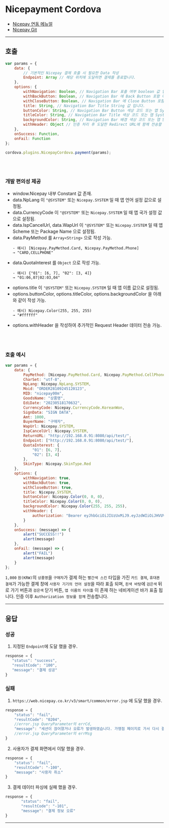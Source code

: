# Nicepayment Cordova

- [Nicepay 연동 메뉴얼](https://developers.nicepay.co.kr/index.php)
- [Nicepay Git](https://github.com/nicepayments/nicepay-manual)

<hr>

## 호출

```javascript
var params = {
    data: {
        // 기본적인 Nicepay 결제 호출 시 필요한 Data 작성
        Endpoint: Array // 해당 위치에 도달하면 결제를 종료합니다.
    },
    options: {
        withNavigation: Boolean, // Navigation Bar 표출 여부 boolean 값 입니다.
        withBackButton: Boolean, // Navigation Bar 에 Back Button 포함 여부 boolean 값 입니다.
        withCloseButton: Boolean, // Navigation Bar 에 Close Button 포함 여부 boolean 값 입니다.
        title: String, // Navigation Bar Title String 값 입니다.
        buttonColor: String, // Navigation Bar Button 색상 코드 또는 앱 System Color 명 String 값 입니다.
        titleColor: String, // Navigation Bar Title 색상 코드 또는 앱 System Color 명 String 값 입니다.
        backgroundColor: String, // Navigation Bar 배경 색상 코드 또는 앱 System Color 명 String 값 입니다.
        withHeader: Object // 인증 처리 후 도달한 Redirect URL에 함께 전송할 추가적인 Request Header Key-Value Object 값 입니다. 
    },
    onSuccess: Function,
    onFail: Function
};

cordova.plugins.NicepayCordova.payment(params);
```

<br><br>

### 개발 편의성 제공

- window.Nicepay 내부 Constant 값 존재.
- data.NpLang 이 `"@SYSTEM"` 또는 `Nicepay.SYSTEM` 일 때 앱 언어 설정 값으로 설정됨.
- data.CurrencyCode 이 `"@SYSTEM"` 또는 `Nicepay.SYSTEM` 일 때 앱 국가 설정 값으로 설정됨.
- data.IspCancelUrl, data.WapUrl 이 `"@SYSTEM"` 또는 `Nicepay.SYSTEM` 일 때 앱 Scheme 또는 Package Name 으로 설정됨.
- data.PayMethod 를 `Array<String>` 으로 작성 가능.
  ```
  - 예시) [Nicepay.PayMethod.Card, Nicepay.PayMethod.Phone]
  → "CARD,CELLPHONE"
  ```
- data.QuotaInterest 를 `Object` 으로 작성 가능.
  ```
  - 예시) {"01": [6, 7], "02": [3, 4]}
  → "01:06,07|02:03,04"
  ```
- options.title 이 `"@SYSTEM"` 또는 `Nicepay.SYSTEM` 일 때 앱 이름 값으로 설정됨.
- options.buttonColor, options.titleColor, options.backgroundColor 을 아래와 같이 작성 가능.
  ```
  - 예시) Nicepay.Color(255, 255, 255)
  → "#ffffff"
  ```
- options.withHeader 을 작성하여 추가적인 Request Header 데이터 전송 가능.

<br><br>

### 호출 예시

```javascript
var params = {
    data: {
        PayMethod: [Nicepay.PayMethod.Card, Nicepay.PayMethod.CellPhone],
        CharSet: "utf-8",
        NpLang: Nicepay.NpLang.SYSTEM,
        Moid: "ORDER28109245120123",
        MID: "nicepay00m",
        GoodsName: "상품명",
        EdiDate: "20230518170632",
        CurrencyCode: Nicepay.CurrencyCode.KoreanWon,
        SignData: "SIGN DATA",
        Amt: 1000,
        BuyerName: "구매자",
        WapUrl: Nicepay.SYSTEM,
        IspCancelUrl: Nicepay.SYSTEM,
        ReturnURL: "http://192.168.0.91:8080/api/test/",
        Endpoint: ["http://192.168.0.91:8080/api/test/"],
        QuotaInterest: {
            "01": [6, 7],
            "02": [3, 4]
        },
        SkinType: Nicepay.SkinType.Red
    },
    options: {
        withNavigation: true,
        withBackButton: true,
        withCloseButton: true,
        title: Nicepay.SYSTEM,
        buttonColor: Nicepay.Color(0, 0, 0),
        titleColor: Nicepay.Color(0, 0, 0),
        backgroundColor: Nicepay.Color(255, 255, 255),
        withHeader: {
            authorization: "Bearer eyJhbGciOiJIUzUxMiJ9.eyJzdWIiOiJHVUVTVDE2ODQ3Mjc2NjQzOTQiLCJhdXRoIjoiSE9NRU1CRVIiLCJleHAiOjEwMzI0NzI3NjY0fQ.erKfDD0EtCQaD16QnRknDCNkTNSrtd5tI9eGdN63WqJs5FtLYqcqwCh0HO9D0Sc0bmIsQ3f3KIGnfybT19zblA"
        }
    },
    onSuccess: (message) => {
        alert("SUCCESS!!")
        alert(message)
    },
    onFail: (message) => {
        alert("FAIL")
        alert(message)
    }
};
```
`1,000` `원(KRW)`의 `상품명`을 `구매자`가 결제 하는 `빨간색 스킨` 타입을 가진 `카드 결제`, `휴대폰 결제`가 가능한 결제 창에 `사용자 기기의 언어 설정`을 따라 표출 되며, 
`흰색 바탕`에 `검은색` 뒤로 가기 버튼과 `검은색` 닫기 버튼, `앱 이름의 타이틀` 이 존재 하는 네비게이션 바가 표출 됩니다.
인증 이후 `Authorization 정보를 함께` 전송합니다.

<hr>

## 응답

### 성공

1. 지정된 `Endpoint`에 도달 했을 경우.

```javascript
response = {
   "status": "success",
   "resultCode": "100",
   "message": "결제 성공"
}
```

### 실패

1. `https://web.nicepay.co.kr/v3/smart/common/error.jsp` 에 도달 했을 경우.

```javascript
response = {
    "status": "fail",
    "resultCode": "0204",
    //error.jsp QueryParameter의 errCd,
    "message": "세션이 끊어졌거나 오류가 발생하였습니다. 가맹점 페이지로 가서 다시 결제하여 주십시요." 
    //error.jsp QueryParameter의 errMsg
}
```

2. 사용자가 결제 화면에서 이탈 했을 경우.

```javascript
response = {
    "status": "fail",
    "resultCode": "-100",
    "message": "사용자 취소"
}
```

3. 결제 데이터 파싱에 실패 했을 경우.

```javascript
response = {
       "status": "fail",
       "resultCode": "-101",
       "message": "결제 정보 오류"
}
```

<hr>
